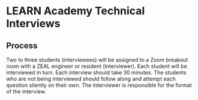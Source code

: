 # LEARN Academy Technical Interviews

## Process

Two to three students (interviewees) will be assigned to a Zoom breakout room with a ZEAL engineer or resident (interviewer). Each student will be interviewed in turn. Each interview should take 30 minutes. The students who are not being interviewed should follow along and attempt each question silently on their own. The interviewer is responsible for the format of the interview.
